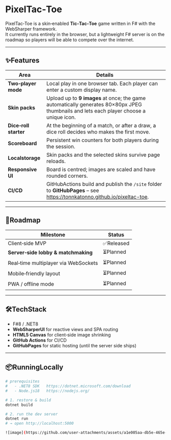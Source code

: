 # PixelTac‑Toe

PixelTac‑Toe is a skin‑enabled **Tic‑Tac‑Toe** game written in F# with the WebSharper framework.  
It currently runs entirely in the browser, but a lightweight F# server is on the roadmap so players will be able to compete over the internet.

---

## ✨Features

| Area | Details |
|------|---------|
| **Two‑player mode** | Local play in one browser tab.  Each player can enter a custom display name. |
| **Skin packs** | Upload up to **9 images** at once; the game automatically generates 80×80px JPEG thumbnails and lets each player choose a unique icon. |
| **Dice‑roll starter** | At the beginning of a match, or after a draw, a dice roll decides who makes the first move. |
| **Scoreboard** | Persistent win counters for both players during the session. |
| **Localstorage** | Skin packs and the selected skins survive page reloads. |
| **Responsive UI** | Board is centred; images are scaled and have rounded corners. |
| **CI/CD** | GitHubActions build and publish the `/site` folder to **GitHubPages** – see <https://tonnkatonno.github.io/pixeltac-toe>. |

---

## 🚀Roadmap

| Milestone | Status |
|-----------|--------|
| Client‑side MVP | ✅Released |
| **Server‑side lobby & matchmaking** | ⏳Planned |
| Real‑time multiplayer via WebSockets | ⏳Planned |
| Mobile‑friendly layout | ⏳Planned |
| PWA / offline mode | ⏳Planned |

---

## 🛠️TechStack

- F#8 / .NET8  
- **WebSharperUI** for reactive views and SPA routing  
- **HTML5 Canvas** for client‑side image shrinking  
- **GitHub Actions** for CI/CD  
- **GitHubPages** for static hosting (until the server side ships)  

---

## 📦RunningLocally

```bash
# prerequisites
#   - .NET8 SDK   https://dotnet.microsoft.com/download
#   - Node.js18   https://nodejs.org/

# 1. restore & build
dotnet build

# 2. run the dev server
dotnet run
# → open http://localhost:5000

![image](https://github.com/user-attachments/assets/a1e005aa-db5e-465e-bc15-e67a77602375)

